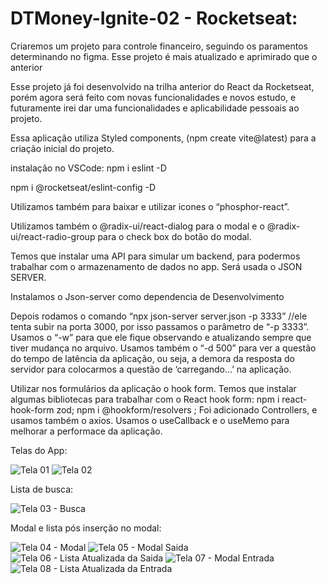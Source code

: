 

# DTMoney-Ignite-02 - Rocketseat:

Criaremos um projeto para controle financeiro, seguindo os paramentos determinando no figma. Esse projeto é mais atualizado e aprimirado que o anterior

Esse projeto já foi desenvolvido na trilha anterior do React da Rocketseat, porém agora será feito com novas funcionalidades e novos estudo, 
e futuramente irei dar uma funcionalidades e aplicabilidade pessoais ao projeto.

Essa aplicação utiliza Styled components, (npm create vite@latest) para a criação inicial do projeto.

instalação no VSCode: npm i eslint -D

npm i @rocketseat/eslint-config -D

Utilizamos também para baixar e utilizar icones o “phosphor-react”.

Utilizamos também o @radix-ui/react-dialog para o modal e o @radix-ui/react-radio-group para o check box do botão do modal.

Temos que instalar uma API para simular um backend, para podermos trabalhar com o armazenamento de dados no app. Será usada o JSON SERVER.

Instalamos o Json-server como dependencia de Desenvolvimento

Depois rodamos o comando “npx json-server server.json -p 3333” //ele tenta subir na porta 3000, por isso passamos o parâmetro de “-p 3333”. Usamos o “-w” para que ele fique observando e atualizando sempre que tiver mudança no arquivo. Usamos também o “-d 500” para ver a questão do tempo de latência da aplicação, ou seja, a demora da resposta do servidor para colocarmos a questão de ‘carregando…’ na aplicação.

Utilizar nos formulários da aplicação o hook form.
Temos que instalar algumas bibliotecas para trabalhar com o React hook form:
npm i react-hook-form zod;
npm i @hookform/resolvers ;
Foi adicionado Controllers, e usamos também o axios.
Usamos o useCallback e o useMemo para melhorar a performace da aplicação.

Telas do App: 

![Tela 01](https://user-images.githubusercontent.com/69223872/228370520-ef99b15f-82c5-40cf-bf6c-549b2de644d7.png)
![Tela 02](https://user-images.githubusercontent.com/69223872/228370523-e7076cb2-5fcb-4bf0-beb9-4f004960ce2b.png)

Lista de busca: 

![Tela 03 - Busca](https://user-images.githubusercontent.com/69223872/228370569-a28b6ee1-d24a-46cb-a5d5-baaa1a6c74b8.png)

Modal e lista pós inserção no modal:

![Tela 04 - Modal](https://user-images.githubusercontent.com/69223872/228370631-44423655-dd9b-41e9-9c6f-de36a9e72309.png)
![Tela 05 - Modal Saida](https://user-images.githubusercontent.com/69223872/228370636-e0440c9c-153a-42d8-91b3-b16015429ea2.png)
![Tela 06 - Lista Atualizada da Saida](https://user-images.githubusercontent.com/69223872/228370640-c724c002-7e4e-43f5-8a70-bb886aca72f0.png)
![Tela 07 - Modal Entrada](https://user-images.githubusercontent.com/69223872/228370644-7610dc63-bcff-47ca-a676-80d715880d8d.png)
![Tela 08 - Lista Atualizada da Entrada](https://user-images.githubusercontent.com/69223872/228370645-47df35e7-bfe4-4907-a6e3-7a1cf474c327.png)
